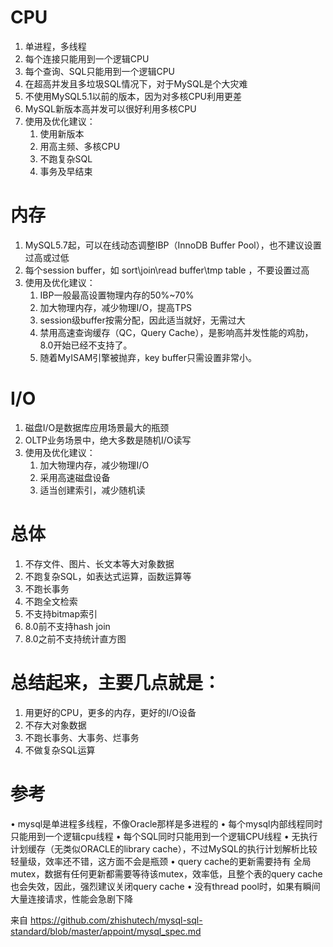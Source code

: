 # CPU
1. 单进程，多线程
2. 每个连接只能用到一个逻辑CPU
3. 每个查询、SQL只能用到一个逻辑CPU
4. 在超高并发且多垃圾SQL情况下，对于MySQL是个大灾难
5. 不使用MySQL5.1以前的版本，因为对多核CPU利用更差
6. MySQL新版本高并发可以很好利用多核CPU
7. 使用及优化建议：
   1. 使用新版本
   2. 用高主频、多核CPU
   3. 不跑复杂SQL
   4. 事务及早结束

# 内存
1. MySQL5.7起，可以在线动态调整IBP（InnoDB Buffer Pool），也不建议设置过高或过低
2. 每个session buffer，如 sort\join\read      buffer\tmp table ，不要设置过高
3. 使用及优化建议：
   1. IBP一般最高设置物理内存的50%~70%
   2. 加大物理内存，减少物理I/O，提高TPS
   3. session级buffer按需分配，因此适当就好，无需过大
   4. 禁用高速查询缓存（QC，Query Cache），是影响高并发性能的鸡肋，8.0开始已经不支持了。
   5. 随着MyISAM引擎被抛弃，key buffer只需设置非常小。

# I/O
1. 磁盘I/O是数据库应用场景最大的瓶颈
2. OLTP业务场景中，绝大多数是随机I/O读写
3. 使用及优化建议：
   1. 加大物理内存，减少物理I/O
   2. 采用高速磁盘设备
   3. 适当创建索引，减少随机读

# 总体
1. 不存文件、图片、长文本等大对象数据
2. 不跑复杂SQL，如表达式运算，函数运算等
3. 不跑长事务
4. 不跑全文检索
5. 不支持bitmap索引
6. 8.0前不支持hash join
7. 8.0之前不支持统计直方图


# 总结起来，主要几点就是：
  1. 用更好的CPU，更多的内存，更好的I/O设备
  2. 不存大对象数据
  3. 不跑长事务、大事务、烂事务
  4. 不做复杂SQL运算

# 参考
• mysql是单进程多线程，不像Oracle那样是多进程的
• 每个mysql内部线程同时只能用到一个逻辑cpu线程
• 每个SQL同时只能用到一个逻辑CPU线程
• 无执行计划缓存（无类似ORACLE的library cache），不过MySQL的执行计划解析比较轻量级，效率还不错，这方面不会是瓶颈
• query cache的更新需要持有 全局mutex，数据有任何更新都需要等待该mutex，效率低，且整个表的query cache也会失效，因此，强烈建议关闭query cache
• 没有thread pool时，如果有瞬间大量连接请求，性能会急剧下降

来自 <https://github.com/zhishutech/mysql-sql-standard/blob/master/appoint/mysql_spec.md> 